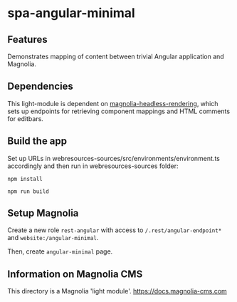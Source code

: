 # spa-angular-minimal

## Features

Demonstrates mapping of content between trivial Angular application and Magnolia.


## Dependencies

This light-module is dependent on [magnolia-headless-rendering](https://git.magnolia-cms.com/projects/SERVICES/repos/magnolia-headless-rendering/browse),
which sets up endpoints for retrieving component mappings and HTML comments for editbars.


## Build the app

Set up URLs in webresources-sources/src/environments/environment.ts accordingly and then run in webresources-sources folder:

    npm install

    npm run build


## Setup Magnolia

Create a new role `rest-angular` with access to `/.rest/angular-endpoint*` and `website:/angular-minimal`.

Then, create `angular-minimal` page.


## Information on Magnolia CMS

This directory is a Magnolia 'light module'.
https://docs.magnolia-cms.com
